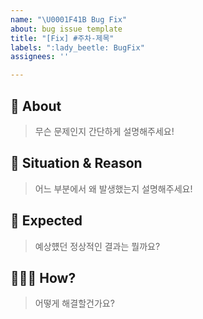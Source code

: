 ```yaml
---
name: "\U0001F41B Bug Fix"
about: bug issue template
title: "[Fix] #주차-제목"
labels: ":lady_beetle: BugFix"
assignees: ''

---
```


## 🐛 About
> 무슨 문제인지 간단하게 설명해주세요!

## 🤔 Situation & Reason
> 어느 부분에서 왜 발생했는지 설명해주세요!

## 🤔 Expected
> 예상헀던 정상적인 결과는 뭘까요?

## 🤷🏼‍♂️ How?
> 어떻게 해결할건가요?

